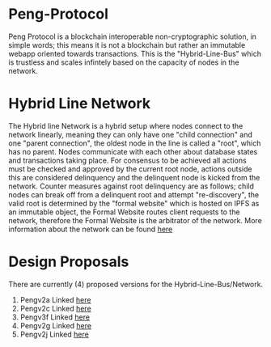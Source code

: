 # Peng-Protocol
Peng Protocol is a blockchain interoperable non-cryptographic solution, in simple words; this means it is not a blockchain but rather an immutable webapp oriented towards transactions. This is the "Hybrid-Line-Bus" which is trustless and scales infintely based on the capacity of nodes in the network. 

# Hybrid Line Network 
The Hybrid line Network is a hybrid setup where nodes connect to the network linearly, meaning they can only have one "child connection" and one "parent connection", the oldest node in the line is called a "root", which has no parent. Nodes communicate with each other about database states and transactions taking place. For consensus to be achieved all actions must be checked and approved by the current root node, actions outside this are considered delinquency and the delinquent node is kicked from the network. Counter measures against root delinquency are as follows; child nodes can break off from a delinquent root and attempt "re-discovery", the valid root is determined by the "formal website" which is hosted on IPFS as an immutable object, the Formal Website routes client requests to the network, therefore the Formal Website is the arbitrator of the network. More information about the network can be found [here](https://drive.google.com/file/d/1zIHSdoCiDXmMnENdjWEAzlSOWcRqMN_d/view?usp=share_link)

# Design Proposals
There are currently (4) proposed versions for the Hybrid-Line-Bus/Network. 
1. Pengv2a Linked [here](https://medium.com/@genericmage1127/pengv2a-monero-nfts-revised-aa2ce905182d)
2. Pengv2c Linked [here](https://medium.com/@genericmage1127/pengv2c-nfts-tokens-and-dapps-on-dogecoin-f5945cee32d)
3. Pengv3f Linked [here](https://medium.com/@genericmage1127/towards-global-fiat-currency-stabilization-5570088eee3d)
4. Pengv2g Linked [here](https://medium.com/@genericmage1127/towards-secure-liquidity-bridges-4865e2810b27)
5. Pengv2j Linked [here](https://medium.com/@genericmage1127/pengv2j-distributed-exchange-84ee7ccfbba1)
